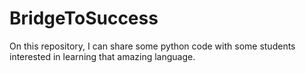 # BridgeToSuccess
On this repository, I can share some python code with some students interested in learning that amazing language.
